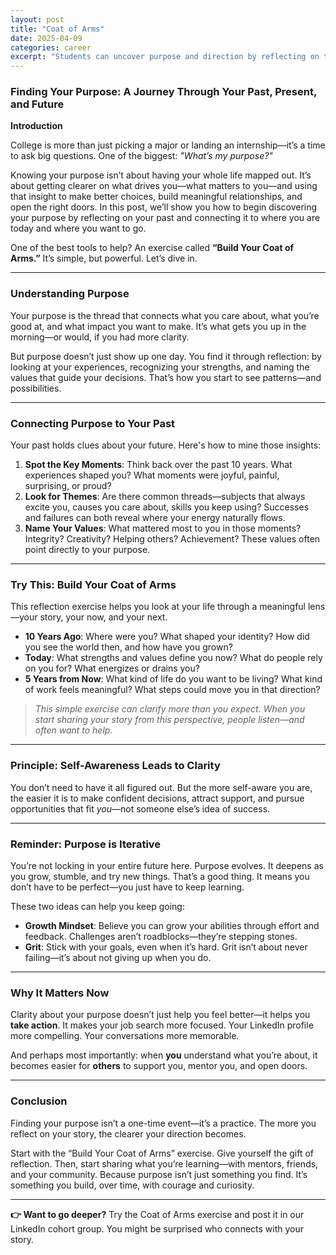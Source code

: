 ```yaml
---
layout: post
title: "Coat of Arms"
date: 2025-04-09
categories: career
excerpt: "Students can uncover purpose and direction by reflecting on their past, present, and future using the 'Build Your Coat of Arms' exercise."
---
```


### Finding Your Purpose: A Journey Through Your Past, Present, and Future

**Introduction**

College is more than just picking a major or landing an internship—it’s a time to ask big questions. One of the biggest: _"What’s my purpose?"_ 

Knowing your purpose isn’t about having your whole life mapped out. It’s about getting clearer on what drives you—what matters to you—and using that insight to make better choices, build meaningful relationships, and open the right doors. In this post, we’ll show you how to begin discovering your purpose by reflecting on your past and connecting it to where you are today and where you want to go. 

One of the best tools to help? An exercise called **“Build Your Coat of Arms.”** It’s simple, but powerful. Let’s dive in.

---

### Understanding Purpose

Your purpose is the thread that connects what you care about, what you’re good at, and what impact you want to make. It’s what gets you up in the morning—or would, if you had more clarity.

But purpose doesn’t just show up one day. You find it through reflection: by looking at your experiences, recognizing your strengths, and naming the values that guide your decisions. That’s how you start to see patterns—and possibilities.

---

### Connecting Purpose to Your Past

Your past holds clues about your future. Here's how to mine those insights:

1. **Spot the Key Moments**: Think back over the past 10 years. What experiences shaped you? What moments were joyful, painful, surprising, or proud?
2. **Look for Themes**: Are there common threads—subjects that always excite you, causes you care about, skills you keep using? Successes and failures can both reveal where your energy naturally flows.
3. **Name Your Values**: What mattered most to you in those moments? Integrity? Creativity? Helping others? Achievement? These values often point directly to your purpose.

---

### Try This: Build Your Coat of Arms

This reflection exercise helps you look at your life through a meaningful lens—your story, your now, and your next.

- **10 Years Ago**: Where were you? What shaped your identity? How did you see the world then, and how have you grown?
- **Today**: What strengths and values define you now? What do people rely on you for? What energizes or drains you?
- **5 Years from Now**: What kind of life do you want to be living? What kind of work feels meaningful? What steps could move you in that direction?

> _This simple exercise can clarify more than you expect. When you start sharing your story from this perspective, people listen—and often want to help._

---

### Principle: Self-Awareness Leads to Clarity

You don’t need to have it all figured out. But the more self-aware you are, the easier it is to make confident decisions, attract support, and pursue opportunities that fit _you_—not someone else’s idea of success.

---

### Reminder: Purpose is Iterative

You’re not locking in your entire future here. Purpose evolves. It deepens as you grow, stumble, and try new things. That’s a good thing. It means you don’t have to be perfect—you just have to keep learning.

These two ideas can help you keep going:

- **Growth Mindset**: Believe you can grow your abilities through effort and feedback. Challenges aren’t roadblocks—they’re stepping stones.
- **Grit**: Stick with your goals, even when it’s hard. Grit isn’t about never failing—it’s about not giving up when you do.

---

### Why It Matters Now

Clarity about your purpose doesn’t just help you feel better—it helps you **take action**. It makes your job search more focused. Your LinkedIn profile more compelling. Your conversations more memorable.

And perhaps most importantly: when **you** understand what you’re about, it becomes easier for **others** to support you, mentor you, and open doors.

---

### Conclusion

Finding your purpose isn’t a one-time event—it’s a practice. The more you reflect on your story, the clearer your direction becomes.

Start with the “Build Your Coat of Arms” exercise. Give yourself the gift of reflection. Then, start sharing what you’re learning—with mentors, friends, and your community. Because purpose isn’t just something you find. It’s something you build, over time, with courage and curiosity.

---

**👉 Want to go deeper?** Try the Coat of Arms exercise and post it in our LinkedIn cohort group. You might be surprised who connects with your story.
